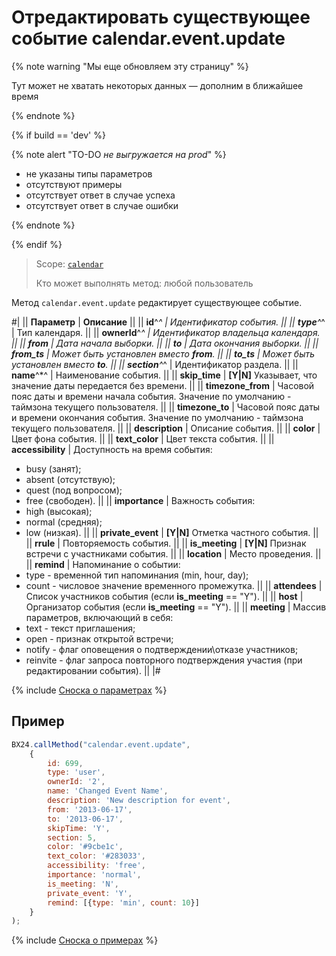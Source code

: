 # Отредактировать существующее событие calendar.event.update

{% note warning "Мы еще обновляем эту страницу" %}

Тут может не хватать некоторых данных — дополним в ближайшее время

{% endnote %}

{% if build == 'dev' %}

{% note alert "TO-DO _не выгружается на prod_" %}

- не указаны типы параметров
- отсутствуют примеры
- отсутствует ответ в случае успеха
- отсутствует ответ в случае ошибки

{% endnote %}

{% endif %}

> Scope: [`calendar`](../scopes/permissions.md)
>
> Кто может выполнять метод: любой пользователь

Метод `calendar.event.update` редактирует существующее событие.

#|
|| **Параметр** | **Описание** ||
|| **id**^*^ | Идентификатор события. ||
|| **type**^*^ | Тип календаря. ||
|| **ownerId**^*^ | Идентификатор владельца календаря. ||
|| **from** | Дата начала выборки. ||
|| **to** | Дата окончания выборки. ||
|| **from_ts** | Может быть установлен вместо **from**. ||
|| **to_ts** | Может быть установлен вместо **to**. ||
|| **section**^*^ | Идентификатор раздела. ||
|| **name**^*^ | Наименование события. ||
|| **skip_time** | **[Y\|N]** Указывает, что значение даты передается без времени. ||
|| **timezone_from** | Часовой пояс даты и времени начала события. Значение по умолчанию - таймзона текущего пользователя. ||
|| **timezone_to** | Часовой пояс даты и времени окончания события. Значение по умолчанию - таймзона текущего пользователя. ||
|| **description** | Описание события. ||
|| **color** | Цвет фона события. ||
|| **text_color** | Цвет текста события. ||
|| **accessibility** | Доступность на время события: 
- busy (занят); 
- absent (отсутствую); 
- quest (под вопросом); 
- free (свободен). ||
|| **importance** | Важность события: 
- high (высокая); 
- normal (средняя); 
- low (низкая). ||
|| **private_event** | **[Y\|N]** Отметка частного события. ||
|| **rrule** | Повторяемость события. ||
|| **is_meeting** | **[Y\|N]** Признак встречи с участниками события. ||
|| **location** | Место проведения. ||
|| **remind** | Напоминание о событии: 
- type - временной тип напоминания (min, hour, day); 
- count - числовое значение временного промежутка. ||
|| **attendees** | Список участников события (если **is_meeting** == "Y"). ||
|| **host** | Организатор события (если **is_meeting** == "Y"). ||
|| **meeting** | Массив параметров, включающий в себя: 
- text - текст приглашения; 
- open - признак открытой встречи; 
- notify - флаг оповещения о подтверждении\отказе участников; 
- reinvite - флаг запроса повторного подтверждения участия (при редактировании события). ||
|#

{% include [Сноска о параметрах](../../_includes/required.md) %}

## Пример

```js
BX24.callMethod("calendar.event.update",
    {
        id: 699,
        type: 'user',
        ownerId: '2',
        name: 'Changed Event Name',
        description: 'New description for event',
        from: '2013-06-17',
        to: '2013-06-17',
        skipTime: 'Y',
        section: 5,
        color: '#9cbe1c',
        text_color: '#283033',
        accessibility: 'free',
        importance: 'normal',
        is_meeting: 'N',
        private_event: 'Y',
        remind: [{type: 'min', count: 10}]
    }
);
```

{% include [Сноска о примерах](../../_includes/examples.md) %}
